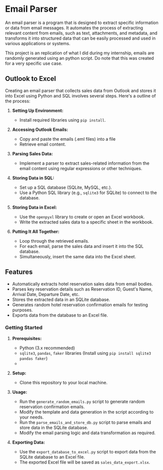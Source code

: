 # Email Parser

An email parser is a program that is designed to extract specific information or data from email messages. It automates the process of extracting relevant content from emails, such as text, attachments, and metadata, and transforms it into structured data that can be easily processed and used in various applications or systems.

This project is an replication of what I did during my internship, emails are randomly generated using an python script. Do note that this was created for a very specific use case.

## Outlook to Excel

Creating an email parser that collects sales data from Outlook and stores it into Excel using Python and SQL involves several steps. Here's a outline of the process:

1.  **Setting Up Environment:**
    
    -   Install required libraries using `pip install`.

2.  **Accessing Outlook Emails:**
    
    -   Copy and paste the emails (.eml files) into a file
    -   Retrieve email content.
   
3.  **Parsing Sales Data:**
    
    -   Implement a parser to extract sales-related information from the email content using regular expressions or other techniques.
    
4.  **Storing Data in SQL:**
    
    -   Set up a SQL database (SQLite, MySQL, etc.).
    -   Use a Python SQL library (e.g., `sqlite3` for SQLite) to connect to the database.

5.  **Storing Data in Excel:**
    
    -   Use the `openpyxl` library to create or open an Excel workbook.
    -   Write the extracted sales data to a specific sheet in the workbook.

6.  **Putting It All Together:**
    
    -   Loop through the retrieved emails.
    -   For each email, parse the sales data and insert it into the SQL database.
    -   Simultaneously, insert the same data into the Excel sheet.

## Features

-   Automatically extracts hotel reservation sales data from email bodies.
-   Parses key reservation details such as Reservation ID, Guest's Name, Arrival Date, Departure Date, etc.
-   Stores the extracted data in an SQLite database.
-   Generates random hotel reservation confirmation emails for testing purposes.
-   Exports data from the database to an Excel file.

### Getting Started

1.  **Prerequisites:**
    
    -   Python (3.x recommended)
    -   `sqlite3`, `pandas`, `faker` libraries (Install using `pip install sqlite3 pandas faker`)
    - 
2.  **Setup:**
    
    -   Clone this repository to your local machine.

3.  **Usage:**
    
    -   Run the `generate_random_emails.py` script to generate random reservation confirmation emails.
    -   Modify the template and data generation in the script according to your needs.
    -   Run the `parse_emails_and_store_db.py` script to parse emails and store data in the SQLite database.
    -   Modify the email parsing logic and data transformation as required.
   
4.  **Exporting Data:**
    
    -   Use the `export_database_to_excel.py` script to export data from the SQLite database to an Excel file.
    -   The exported Excel file will be saved as `sales_data_export.xlsx`.